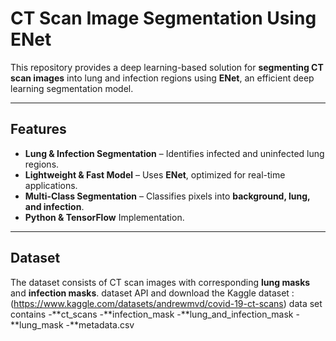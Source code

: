 # CT Scan Image Segmentation Using ENet

This repository provides a deep learning-based solution for **segmenting CT scan images** into lung and infection regions using **ENet**, an efficient deep learning segmentation model.

---

##  Features
- **Lung & Infection Segmentation** – Identifies infected and uninfected lung regions.
- **Lightweight & Fast Model** – Uses **ENet**, optimized for real-time applications.
- **Multi-Class Segmentation** – Classifies pixels into **background, lung, and infection**.
- **Python & TensorFlow** Implementation.

---

##  Dataset
The dataset consists of CT scan images with corresponding **lung masks** and **infection masks**.
dataset API and download the Kaggle dataset : (https://www.kaggle.com/datasets/andrewmvd/covid-19-ct-scans)
data set contains
-**ct_scans
-**infection_mask
-**lung_and_infection_mask
-**lung_mask
-**metadata.csv

